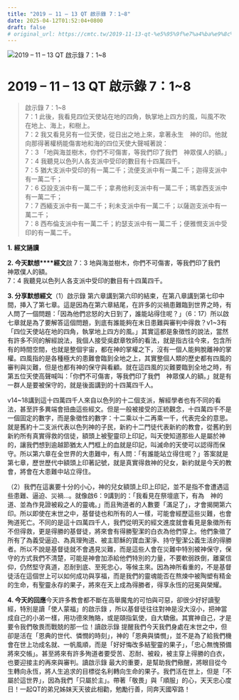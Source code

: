 ```yaml
---
title: "2019 – 11 – 13 QT 啟示錄 7：1~8"
date: 2025-04-12T01:52:04+0800
draft: false
# original_url: https://cmtc.tw/2019-11-13-qt-%e5%95%9f%e7%a4%ba%e9%8c%84-7%ef%bc%9a18
---
```


![2019 – 11 – 13 QT 啟示錄 7：1\~8](/images/qt.jpg   "2019 – 11 – 13 QT 啟示錄 7：1\~8")

# 2019 – 11 – 13 QT 啟示錄 7：1\~8

> 啟示錄 7：1\~8  
> 7：1 此後，我看見四位天使站在地的四角，執掌地上四方的風，叫風不吹在地上、海上，和樹上。  
> 7：2 我又看見另有一位天使，從日出之地上來，拿著永生　神的印。他就向那得著權柄能傷害地和海的四位天使大聲喊著說：  
> 7：3 「地與海並樹木，你們不可傷害，等我們印了我們　神眾僕人的額。」  
> 7：4 我聽見以色列人各支派中受印的數目有十四萬四千。  
> 7：5 猶大支派中受印的有一萬二千；流便支派中有一萬二千；迦得支派中有一萬二千；  
> 7：6 亞設支派中有一萬二千；拿弗他利支派中有一萬二千；瑪拿西支派中有一萬二千；  
> 7：7 西緬支派中有一萬二千；利未支派中有一萬二千；以薩迦支派中有一萬二千；  
> 7：8 西布倫支派中有一萬二千；約瑟支派中有一萬二千；便雅憫支派中受印的有一萬二千。

**1.** **經文誦讀**

**2. 今天默想****經文**啟 7：3 地與海並樹木，你們不可傷害，等我們印了我們　神眾僕人的額。  
7：4 我聽見以色列人各支派中受印的數目有十四萬四千。

**3. 分享默想經文**（1）啟示錄 第六章講到第六印的結束，在第八章講到第七印中間，挿入了第七章。這是因為在第六章結尾，在許多的災禍患難臨到世界之時，有人問了一個問題：「因為他們忿怒的大日到了，誰能站得住呢？」（6：17）所以啟七章就是為了要解答這個問題，到底有誰能夠在末日患難與審判中得救？v1\~3有「四位天使站在地的四角，執掌地上四方的風。」其實這都是象徵性的說法，當然有許多不同的解經說法，我個人接受吳獻章牧師的看法，就是指古往今來，包含所有的時間空間，也就是整個宇宙，都在神的掌權之下，沒有一個人能夠脫離神的掌權。四風指的是各種極大的患難會臨到全地之上，其實整個人類的歷史都有四風的審判與災難，但是也都有神的保守與看顧。就在這四風的災難要臨到全地之時，有第五位天使高聲喊叫：「你們不可傷害，等我們印了我們　神眾僕人的額。」就是有一群人是要被保守的，就是後面講到的十四萬四千人。

v14\~18講到這十四萬四千人來自以色列的十二個支派，解經學者也有不同的看法，甚至許多異端會扭曲這些經文。但是一般被接受的正統觀念，十四萬四千不是一個固定的數字，而是象徵性的數字：十二乘以十二再乘一千，代表完全的意思。就是舊約十二支派代表以色列神的子民，新約十二門徒代表新約的教會，從舊約到新約所有真實得救的信徒，額頭上被聖靈印上印記，叫天使知道那些人是屬於神的，讓我們想到逾越節猶太人門框上的血就是印記，叫滅命的天使可以認得而保守。所以第六章在全世界的大患難中，有人問：「有誰能站立得住呢？」答案就是第七章，歷世歷代中額頭上印著記號，就是真實得救神的兒女，新約就是今天的教會，將會在大患難中站立得住。

（2）我們在這裏要十分的小心，神的兒女額頭上印上印記，並不是指不會遭遇這些患難、逼迫、災禍…。就像啟6：9講到的：「我看見在祭壇底下，有為　神的道、並為作見證被殺之人的靈魂。」而且殉道者的人數要「滿足了」，才會揭開第六印。所以即使在末世之中，基督徒也和所有的人一樣，可能會經歷這些災難，也會殉道死亡。不同的是這十四萬四千人，我們從明天的經文進度就會看見是象徵所有不但得救，更是得勝的基督徒，將來會有得勝聖潔的白衣為他們穿上。他們象徵了所有了為義受逼迫、為真理殉道、被主耶穌的寶血潔淨、持守聖潔公義生活的得勝者。所以不說是基督徒就不會遇見災難，而是這些人會在災難中特別被神保守，保守的方式我們不清楚，可能是神會加添給他們特別的力量，不要軟弱跌倒，離棄信仰，仍然堅守真道，忍耐到底、至死忠心，等候主來。因為神所看重的，不是基督徒活在這個世上可以如何成功與享福，而是我們的靈魂能否在熬煉中被陶塑有精金的生命，有聖靈永存的果子，將來在天上成為得勝者，得享永恆的冠冕與榮耀。

**4. 今天的回應**今天許多教會都不斷在高舉魔鬼的可怕與可惡，卻很少好好讀聖經，特別是讀「使人蒙福」的啟示錄 ，所以基督徒往往對神是沒大沒小，把神當成自己的小弟一樣，用功德來賄賂，或是頤指氣使，自大驕傲。其實神自己，才是要令我們敬畏而戰兢的那一位！讀啟示錄 提醒我們今天我們身處在末世之中，但卻是活在「恩典的世代、憐憫的時刻」，神的「恩典與憐憫」，並不是為了給我們機會在世上功成名就、一帆風順，而是「好好悔改多結聖靈的果子」，「忠心無愧預備將來交帳」。甚至將來有許多殉道者要受苦、忍耐、被殺，被主穿上得勝的白衣，也要迎接主的再來與審判。讀啟示錄 最大的重要，是幫助我們儆醒，將眼目從今生轉向永恆，將人生追求的目標從名利轉向生命的果子。我們活在世上，但是「不屬於這世界」，因為我們「只屬於主」。帶著「敬畏」與「順服」的心，天天忠心度日！一起QT的弟兄姊妹天天彼此相勸，勉勵行善，同奔天國窄路！